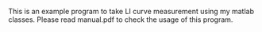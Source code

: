 This is an example program to take LI curve measurement using my matlab classes.
Please read manual.pdf to check the usage of this program.

